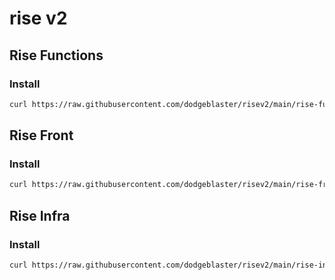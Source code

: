 # rise v2

## Rise Functions

### Install

```bash
curl https://raw.githubusercontent.com/dodgeblaster/risev2/main/rise-functions.js > rise-functions.js
```

## Rise Front

### Install

```bash
curl https://raw.githubusercontent.com/dodgeblaster/risev2/main/rise-front.js > rise-front.js
```

## Rise Infra

### Install

```bash
curl https://raw.githubusercontent.com/dodgeblaster/risev2/main/rise-infra.js > rise-infra.js
```
